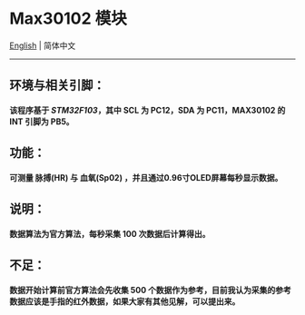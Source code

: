 # Max30102 模块
[English](README.md) | 简体中文

---
## 环境与相关引脚：
#### 该程序基于 *STM32F103*，其中 SCL 为 PC12，SDA 为 PC11，MAX30102 的 INT 引脚为 PB5。

## 功能：
#### 可测量 脉搏(HR) 与 血氧(Sp02) ，并且通过0.96寸OLED屏幕每秒显示数据。

## 说明：
#### 数据算法为官方算法，每秒采集 100 次数据后计算得出。

## 不足：
#### 数据开始计算前官方算法会先收集 500 个数据作为参考，目前我认为采集的参考数据应该是手指的红外数据，如果大家有其他见解，可以提出来。